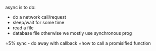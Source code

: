 async is to do:
- do a network call/request
- sleep/wait for some time
- read a file
- database file
otherwise we mostly use synchronous prog

⭐5% sync - do away with callback
⭐how to call a promisified function